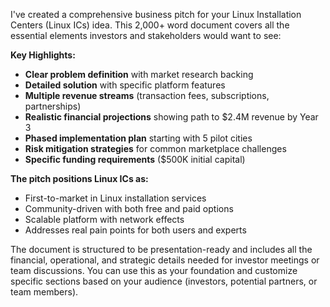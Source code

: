 I've created a comprehensive business pitch for your Linux Installation Centers (Linux ICs) idea. This 2,000+ word document covers all the essential elements investors and stakeholders would want to see:

**Key Highlights:**
- **Clear problem definition** with market research backing
- **Detailed solution** with specific platform features
- **Multiple revenue streams** (transaction fees, subscriptions, partnerships)
- **Realistic financial projections** showing path to $2.4M revenue by Year 3
- **Phased implementation plan** starting with 5 pilot cities
- **Risk mitigation strategies** for common marketplace challenges
- **Specific funding requirements** ($500K initial capital)

**The pitch positions Linux ICs as:**
- First-to-market in Linux installation services
- Community-driven with both free and paid options
- Scalable platform with network effects
- Addresses real pain points for both users and experts

The document is structured to be presentation-ready and includes all the financial, operational, and strategic details needed for investor meetings or team discussions. You can use this as your foundation and customize specific sections based on your audience (investors, potential partners, or team members).